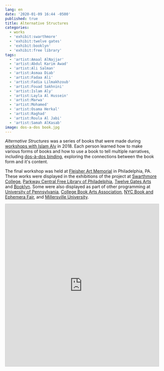 ```yaml
---
lang: en
date: '2020-01-09 16:44 -0500'
published: true
title: Alternative Structures
categories:
  - works
  - 'exhibit:swarthmore'
  - 'exhibit:twelve gates'
  - 'exhibit:booklyn'
  - 'exhibit:free library'
tags:
  - 'artist:Amaal AlNajjar'
  - 'artist:Abdul Karim Awad'
  - 'artist:Ali Salman'
  - 'artist:Asmaa Diab'
  - 'artist:Fadaa Ali'
  - 'artist:Fadia Lilmakhzoub'
  - 'artist:Fouad Sakhnini'
  - 'artist:Islam Aly'
  - 'artist:Layla Al Hussein'
  - 'artist:Marwa'
  - 'artist:Mohamed'
  - 'artist:Osama Herkal'
  - 'artist:Raghad'
  - 'artist:Roula Al Jabi'
  - 'artist:Samah AlKasab'
image: dos-a-dos book.jpg
---
```

_Alternative Structures_ was a series of books that were made during [workshops with Islam Aly](http://fps.swarthmore.edu/workshops/alternative-structures-artist-workshops-with-islam-aly/) in 2018. Each person learned how to make various forms of books and how to use a book to tell multiple narratives, including [dos-à-dos binding](https://en.wikipedia.org/wiki/Dos-%C3%A0-dos_binding), exploring the connections between the book form and it's content.

The final workshop was held at [Fleisher Art Memorial](https://fleisher.org/) in Philadelphia, PA.  These works were displayed in the exhibitions of the project at [Swarthmore College](http://fps.swarthmore.edu/exhibitions/exhibit:swarthmore/swarthmore/), [Parkway Central Free Library of Philadelphia](http://fps.swarthmore.edu/exhibitions/exhibit:free%20library/peace/), [Twelve Gates Arts](http://www.twelvegatesarts.org/) and [Booklyn](http://fps.swarthmore.edu/exhibitions/exhibit:booklyn/september-27-october-26-2019/). Some were also displayed as part of other programming at [University of Pennsylvania](https://www.facebook.com/events/the-goat-penn-law-haaga-lounge/more-than-beyond-the-refugee-stereotype/608307969597427/), [College Book Arts Association](https://www.collegebookart.org/2020-New-Orleans), [NYC Book and Ephemera Fair](https://www.bookandpaperfairs.com/nyc-book-and-ephemera-fair), and [Millersville University](https://www.facebook.com/events/the-ware-center-arts-at-millersville-university/share-the-wealthraising-the-bar-for-local-arts/2616120131954777/).

<iframe class="airtable-embed" src="https://airtable.com/embed/shrAyPnMJ2y34LPjP?backgroundColor=blue&viewControls=on" frameborder="0" onmousewheel="" width="100%" height="533" style="background: transparent; border: 1px solid #ccc;"></iframe>
